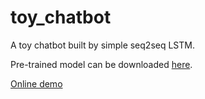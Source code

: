 # toy_chatbot
A toy chatbot built by simple seq2seq LSTM.

Pre-trained model can be downloaded [here](https://drive.google.com/open?id=12zcWx5iPFB5ROCgBGppcBo-HW_5_qBRI).

[Online demo](http://toy_chatbot.rangerufo.site?server=http://97.64.16.92:8080)
